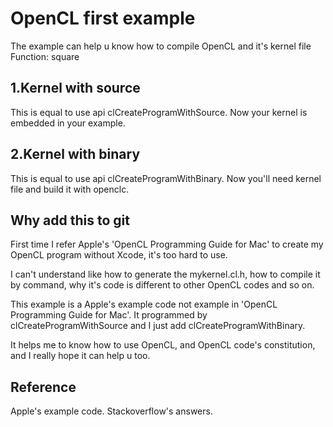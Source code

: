 # OpenCL first example

The example can help u know how to compile OpenCL and it's kernel file 
Function: square

## 1.Kernel with source
This is equal to use api clCreateProgramWithSource.
Now your kernel is embedded in your example.

## 2.Kernel with binary
This is equal to use api clCreateProgramWithBinary.
Now you'll need kernel file and build it with openclc.

## Why add this to git
First time I refer Apple's 'OpenCL Programming Guide for Mac' to create my OpenCL program without Xcode, it's too hard to use.

I can't understand like how to generate the mykernel.cl.h, how to compile it by command, why it's code is different to other OpenCL codes and so on.

This example is a Apple's example code not example in 'OpenCL Programming Guide for Mac'. It programmed by clCreateProgramWithSource and I just add clCreateProgramWithBinary.

It helps me to know how to use OpenCL, and OpenCL code's constitution, and I really hope it can help u too.

## Reference
Apple's example code.
Stackoverflow's answers.
